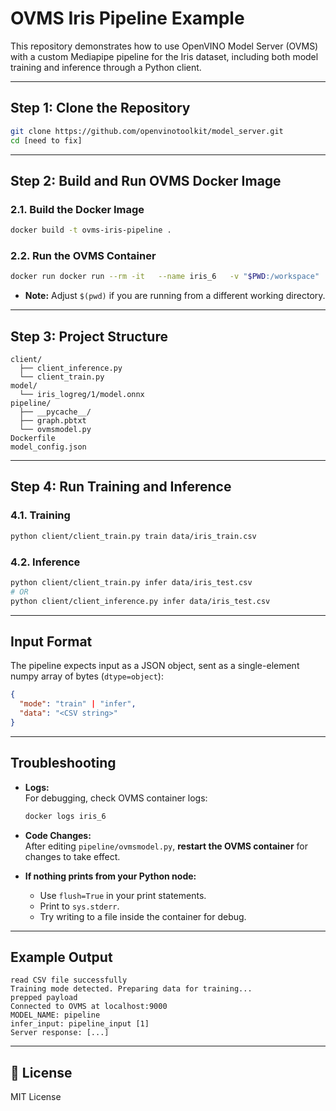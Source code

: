 # OVMS Iris Pipeline Example

This repository demonstrates how to use OpenVINO Model Server (OVMS) with a custom Mediapipe pipeline for the Iris dataset, including both model training and inference through a Python client.

---

## Step 1: Clone the Repository

```bash
git clone https://github.com/openvinotoolkit/model_server.git
cd [need to fix]
```
---


## Step 2: Build and Run OVMS Docker Image

### 2.1. Build the Docker Image

```bash
docker build -t ovms-iris-pipeline .
```

### 2.2. Run the OVMS Container

```bash
docker run docker run --rm -it   --name iris_6   -v "$PWD:/workspace"   -p 9000:9000   iris_6   --config_path /workspace/model_config.json   --port 9000
```
- **Note:** Adjust `$(pwd)` if you are running from a different working directory.

---

##  Step 3: Project Structure

```
client/
  ├── client_inference.py
  └── client_train.py
model/
  └── iris_logreg/1/model.onnx
pipeline/
  ├── __pycache__/
  ├── graph.pbtxt
  └── ovmsmodel.py
Dockerfile
model_config.json
```

---

## Step 4: Run Training and Inference

### 4.1. Training

```bash
python client/client_train.py train data/iris_train.csv
```

### 4.2. Inference

```bash
python client/client_train.py infer data/iris_test.csv
# OR
python client/client_inference.py infer data/iris_test.csv
```

---

## Input Format

The pipeline expects input as a JSON object, sent as a single-element numpy array of bytes (`dtype=object`):

```json
{
  "mode": "train" | "infer",
  "data": "<CSV string>"
}
```

---

## Troubleshooting

- **Logs:**  
  For debugging, check OVMS container logs:
  ```bash
  docker logs iris_6
  ```
- **Code Changes:**  
  After editing `pipeline/ovmsmodel.py`, **restart the OVMS container** for changes to take effect.

- **If nothing prints from your Python node:**  
  - Use `flush=True` in your print statements.
  - Print to `sys.stderr`.
  - Try writing to a file inside the container for debug.

---

## Example Output

```
read CSV file successfully
Training mode detected. Preparing data for training...
prepped payload
Connected to OVMS at localhost:9000
MODEL_NAME: pipeline
infer_input: pipeline_input [1]
Server response: [...]
```

---

## 📄 License

MIT License
